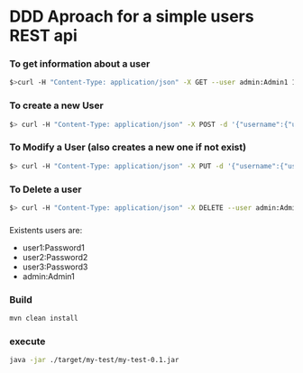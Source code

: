 # DDD Aproach for a simple users REST api

### To get information about a user

```sh
$>curl -H "Content-Type: application/json" -X GET --user admin:Admin1 127.0.0.1:8000/api/user/user1 -v
```

### To create a new User 

```sh
$> curl -H "Content-Type: application/json" -X POST -d '{"username":{"useridentity":"user4"},"password":"Password4","roles":{roles:[ROLE_1]}}' --user admin:Admin1 127.0.0.1:8000/api/user/create -v
```

### To Modify a User (also creates a new one if not exist)

```sh
$> curl -H "Content-Type: application/json" -X PUT -d '{"username":{"useridentity":"user4"},"password":"Password4","roles":{roles:[ROLE_1,ROLE_2]}}' --user admin:Admin1 127.0.0.1:8000/api/user/modify -v
```

### To Delete a user

```sh
$> curl -H "Content-Type: application/json" -X DELETE --user admin:Admin1 127.0.0.1:8000/api/user/delete/user4 -v
```

###

Existents users are:

* user1:Password1
* user2:Password2
* user3:Password3
* admin:Admin1

### Build

```sh
mvn clean install
```

### execute

```sh
java -jar ./target/my-test/my-test-0.1.jar
```





